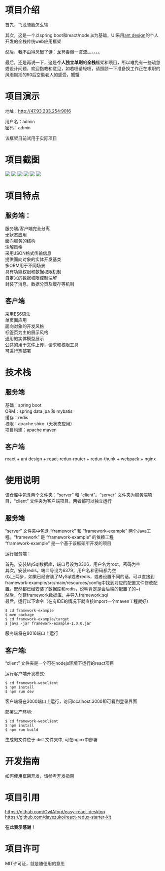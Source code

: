 # 项目介绍
首先，飞龙骑脸怎么输      

其次，这是一个以spring boot和react/node.js为基础，UI采用<a href="https://ant.design/index-cn">ant design</a>的个人开发的全栈传统web应用框架

然后，我不由得念起了诗：龙苟毒爆一波流。。。。。。    

最后，还是再说一下，这是**个人独立单刷**的**全栈**框架和项目，所以难免有一些疏忽或设计问题，欢迎指教和意见，如若喷请轻喷，请照顾一下准备换工作正在求职的风雨飘摇的90后空巢老人的感受，蟹蟹              
                  
# 项目演示
地址：http://47.93.233.254:9016

用户名：admin      
密码：admin     

该框架目前试用于实际项目
             
# 项目截图       
<img src="https://github.com/DimitriZhao/screenshots/blob/master/sinosteel/framework0.png" />      
<img src="https://github.com/DimitriZhao/screenshots/blob/master/sinosteel/framework1.png" />  
<img src="https://github.com/DimitriZhao/screenshots/blob/master/sinosteel/framework2.png" />  
<img src="https://github.com/DimitriZhao/screenshots/blob/master/sinosteel/framework3.png" />  
<img src="https://github.com/DimitriZhao/screenshots/blob/master/sinosteel/framework4.png" />       
<img src="https://github.com/DimitriZhao/screenshots/blob/master/sinosteel/framework5.png" />   
                          
# 项目特点
## 服务端：
服务端/客户端完全分离       
无状态应用       
面向服务的结构       
注解风格       
采用JSON格式传输信息         
提供面向对象的实体开发基类        
多ORM用于不同场景     
具有功能权限和数据权限机制        
自定义的数据权限控制注解        
封装了消息，数据分页及缓存等机制          

## 客户端
采用ES6语法   
单页面应用    
面向对象的开发风格      
标签页为主的展示风格    
通用的实体模型展示      
公共的用于文件上传，请求和权限工具             
可进行热部署          

# 技术栈
## 服务端   
基础：spring boot    
ORM：spring data jpa 和 mybatis        
缓存：redis      
权限：apache shiro（无状态应用）    
项目构建：apache maven      

## 客户端
react + ant design + react-redux-router + redux-thunk + webpack + nginx

# 使用说明
该仓库中包含两个文件夹：“server” 和 “client”。“server” 文件夹为服务端项目，“client” 文件夹为客户端项目。两者都可以独立运行

## 服务端
“server” 文件夹中包含 “framework” 和 “framework-example” 两个Java工程。“framework” 是 “framework-example” 的依赖工程  
“framework-example” 是一个基于该框架所开发的项目 

运行服务端：

首先，安装MySql数据库，端口号设为3306，用户名为root，密码为空     
其次，安装redis，端口号设为6379，用户名和密码都为空         
(以上两步，如果已经安装了MySql或者redis，或者设置不同的话，可以直接到framework-example/src/main/resources/config中找到对应的配置文件修改配置。既然都已经安装了数据库和redis，说明肯定是会后端的配置了的~)                  
然后，创建framework数据库，并导入framework.sql         
最后，运行以下命令（在有IDE的情况下就直接import一个maven工程就好）      
                     
```             
$ cd framework-example               
$ mvn package              
$ cd framework-example/target               
$ java -jar framework-example-1.0.0.jar       
```               

服务端将在9016端口上运行             
                   
## 客户端:
“client” 文件夹是一个可在nodejs环境下运行的react项目 

运行客户端开发模式:  

```            
$ cd framework-webclient
$ npm install             
$ npm run dev            
```           
               
客户端将在3000端口上运行，访问localhost:3000即可看到登录界面                  
                
部署生产环境:  

```                  
$ cd framework-webclient                 
$ npm install                     
$ npm run build         
```                       

生成的文件位于 dist 文件夹中, 可在nginx中部署                  

# 开发指南
如何使用框架开发，请参考<a href="https://github.com/DimitriZhao/sinosteel/blob/master/README-Dev_Guide.md">开发指南</a>

# 项目引用                 
https://github.com/OwlAford/easy-react-desktop                          
https://github.com/davezuko/react-redux-starter-kit                

**在此表示感谢！**        

# 项目许可
MIT许可证，就是随便用的意思             